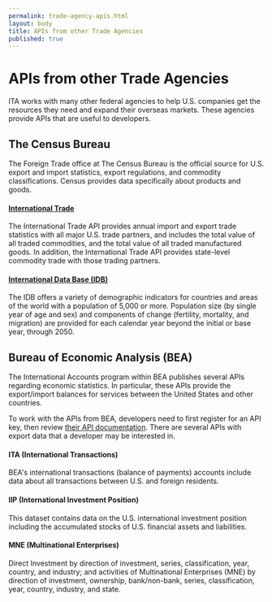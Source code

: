 ```yaml
---
permalink: trade-agency-apis.html
layout: body
title: APIs from other Trade Agencies
published: true
---
```



# APIs from other Trade Agencies

ITA works with many other federal agencies to help U.S. companies get the resources they need and expand their overseas markets.  These agencies provide APIs that are useful to developers. 

## The Census Bureau

The Foreign Trade office at The Census Bureau is the official source for U.S. export and import statistics, export regulations, and commodity classifications.  Census provides data specifically about products and goods.

#### [International Trade](http://www.census.gov/data/developers/data-sets/international-trade.html)

The International Trade API provides annual import and export trade statistics with all major U.S. trade partners, and includes the total value of all traded commodities, and the total value of all traded manufactured goods. In addition, the International Trade API provides state-level commodity trade with those trading partners.

#### [International Data Base (IDB)](http://www.census.gov/data/developers/data-sets/international-database.html)

The IDB offers a variety of demographic indicators for countries and areas of the world with a population of 5,000 or more.  Population size (by single year of age and sex) and components of change (fertility, mortality, and migration) are provided for each calendar year beyond the initial or base year, through 2050.

## Bureau of Economic Analysis (BEA)

The International Accounts program within BEA publishes several APIs regarding economic statistics.  In particular, these APIs provide the export/import balances for services between the United States and other countries.

To work with the APIs from BEA, developers need to first register for an API key, then review [their API documentation](http://www.bea.gov/API/bea_web_service_api_user_guide.htm).  There are several APIs with export data that a developer may be interested in.

#### ITA (International Transactions)

BEA's international transactions (balance of payments) accounts include data about all transactions between U.S. and foreign residents. 

#### IIP (International Investment Position)

This dataset contains data on the U.S. international investment position including the accumulated stocks of U.S. financial assets and liabilities.

#### MNE (Multinational Enterprises)

Direct Investment by direction of investment, series, classification, year, country, and industry; and activities of Multinational Enterprises (MNE) by direction of investment, ownership, bank/non-bank, series, classification, year, country, industry, and state.
